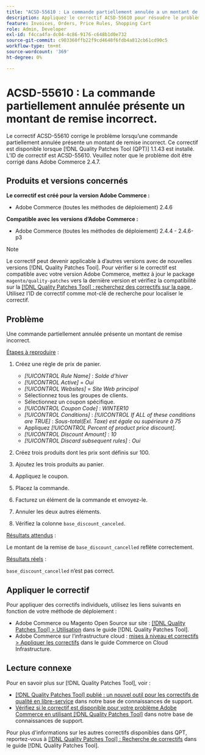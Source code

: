 ```yaml
---
title: "ACSD-55610 : La commande partiellement annulée a un montant de remise incorrect"
description: Appliquez le correctif ACSD-55610 pour résoudre le problème Adobe Commerce lorsqu’une commande partiellement annulée présente un montant de remise incorrect.
feature: Invoices, Orders, Price Rules, Shopping Cart
role: Admin, Developer
exl-id: f4cca4fa-dc04-4c86-9176-c648b1d0e732
source-git-commit: c903360ffb22f9cd4648f6fdb4a812cb61cd90c5
workflow-type: tm+mt
source-wordcount: '369'
ht-degree: 0%

---
```


# ACSD-55610 : La commande partiellement annulée présente un montant de remise incorrect.

Le correctif ACSD-55610 corrige le problème lorsqu’une commande partiellement annulée présente un montant de remise incorrect. Ce correctif est disponible lorsque [!DNL Quality Patches Tool (QPT)] 1.1.43 est installé. L’ID de correctif est ACSD-55610. Veuillez noter que le problème doit être corrigé dans Adobe Commerce 2.4.7.

## Produits et versions concernés

**Le correctif est créé pour la version Adobe Commerce :**

* Adobe Commerce (toutes les méthodes de déploiement) 2.4.6

**Compatible avec les versions d’Adobe Commerce :**

* Adobe Commerce (toutes les méthodes de déploiement) 2.4.4 - 2.4.6-p3

>[!NOTE]
>
>Le correctif peut devenir applicable à d’autres versions avec de nouvelles versions [!DNL Quality Patches Tool]. Pour vérifier si le correctif est compatible avec votre version Adobe Commerce, mettez à jour le package `magento/quality-patches` vers la dernière version et vérifiez la compatibilité sur la [[!DNL Quality Patches Tool] : recherchez des correctifs sur la page ](https://experienceleague.adobe.com/tools/commerce-quality-patches/index.html?lang=fr). Utilisez l’ID de correctif comme mot-clé de recherche pour localiser le correctif.

## Problème

Une commande partiellement annulée présente un montant de remise incorrect.

<u>Étapes à reproduire</u> :

1. Créez une règle de prix de panier.

   * *[!UICONTROL Rule Name]* : *Solde d’hiver*
   * *[!UICONTROL Active]* = *Oui*
   * *[!UICONTROL Websites]* = *Site Web principal*
   * Sélectionnez tous les groupes de clients.
   * Sélectionnez un coupon spécifique.
   * *[!UICONTROL Coupon Code]* : *WINTER10*
   * *[!UICONTROL Conditions]* : *[!UICONTROL If ALL of these conditions are TRUE]* : *Sous-total(Exl. Taxe) est égale ou supérieure à 75*
   * Appliquez *[!UICONTROL Percent of product price discount]*.
   * *[!UICONTROL Discount Amount]* : *10*
   * *[!UICONTROL Discard subsequent rules]* : *Oui*

1. Créez trois produits dont les prix sont définis sur 100.
1. Ajoutez les trois produits au panier.
1. Appliquez le coupon.
1. Placez la commande.
1. Facturez un élément de la commande et envoyez-le.
1. Annuler les deux autres éléments.
1. Vérifiez la colonne `base_discount_canceled`.

<u>Résultats attendus</u> :

Le montant de la remise de `base_discount_cancelled` reflète correctement.

<u>Résultats réels</u> :

`base_discount_cancelled` n’est pas correct.

## Appliquer le correctif

Pour appliquer des correctifs individuels, utilisez les liens suivants en fonction de votre méthode de déploiement :

* Adobe Commerce ou Magento Open Source sur site : [[!DNL Quality Patches Tool] > Utilisation](https://experienceleague.adobe.com/docs/commerce-operations/tools/quality-patches-tool/usage.html?lang=fr) dans le guide [!DNL Quality Patches Tool].
* Adobe Commerce sur l’infrastructure cloud : [mises à niveau et correctifs > Appliquer les correctifs](https://experienceleague.adobe.com/docs/commerce-cloud-service/user-guide/develop/upgrade/apply-patches.html?lang=fr) dans le guide Commerce on Cloud Infrastructure.

## Lecture connexe

Pour en savoir plus sur [!DNL Quality Patches Tool], voir :

* [[!DNL Quality Patches Tool] publié : un nouvel outil pour les correctifs de qualité en libre-service](/help/announcements/adobe-commerce-announcements/magento-quality-patches-released-new-tool-to-self-serve-quality-patches.md) dans notre base de connaissances de support.
* [Vérifiez si le correctif est disponible pour votre problème Adobe Commerce en utilisant  [!DNL Quality Patches Tool]](/help/support-tools/patches-available-in-qpt-tool/check-patch-for-magento-issue-with-magento-quality-patches.md) dans notre base de connaissances de support.

Pour plus d&#39;informations sur les autres correctifs disponibles dans QPT, reportez-vous à [[!DNL Quality Patches Tool] : Recherche de correctifs](https://experienceleague.adobe.com/tools/commerce-quality-patches/index.html?lang=fr) dans le guide [!DNL Quality Patches Tool].
